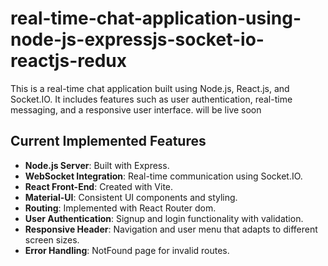 # real-time-chat-application-using-node-js-expressjs-socket-io-reactjs-redux
This is a real-time chat application built using Node.js, React.js, and Socket.IO. It includes features such as user authentication, real-time messaging, and a responsive user interface. will be live soon

## Current Implemented Features

- **Node.js Server**: Built with Express.
- **WebSocket Integration**: Real-time communication using Socket.IO.
- **React Front-End**: Created with Vite.
- **Material-UI**: Consistent UI components and styling.
- **Routing**: Implemented with React Router dom.
- **User Authentication**: Signup and login functionality with validation.
- **Responsive Header**: Navigation and user menu that adapts to different screen sizes.
- **Error Handling**: NotFound page for invalid routes.
